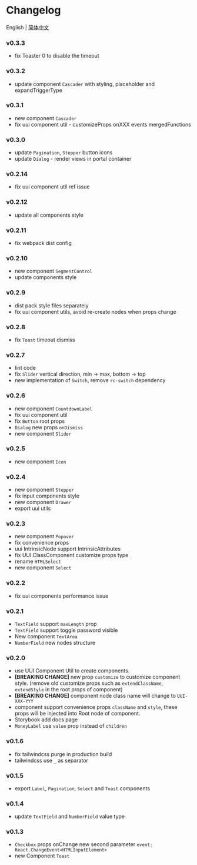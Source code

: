# Changelog

English | [简体中文](https://github.com/HackPlan/UUI/blob/master/CHANGELOG.zh-CN.md)

### v0.3.3

- fix Toaster 0 to disable the timeout

### v0.3.2

- update component `Cascader` with styling, placeholder and expandTriggerType

### v0.3.1

- new component `Cascader`
- fix uui component util - customizeProps onXXX events mergedFunctions

### v0.3.0

- update `Pagination`, `Stepper` button icons
- update `Dialog` - render views in portal container

### v0.2.14

- fix uui component util ref issue

### v0.2.12

- update all components style

### v0.2.11

- fix webpack dist config

### v0.2.10

- new component `SegmentControl`
- update components style

### v0.2.9

- dist pack style files separately
- fix uui component utils, avoid re-create nodes when props change

### v0.2.8

- fix `Toast` timeout dismiss

### v0.2.7

- lint code
- fix `Slider` vertical direction, min -> max, bottom -> top
- new implementation of `Switch`, remove `rc-switch` dependency

### v0.2.6

- new component `CountdownLabel`
- fix uui component util
- fix `Button` root props
- `Dialog` new props `onDismiss`
- new component `Slider`

### v0.2.5

- new component `Icon`

### v0.2.4

- new component `Stepper`
- fix input components style
- new component `Drawer`
- export uui utils

### v0.2.3

- new component `Popover`
- fix convenience props
- uui IntrinsicNode support IntrinsicAttributes
- fix UUI.ClassComponent customize props type
- rename `HTMLSelect`
- new component `Select`

### v0.2.2

- fix uui components performance issue

### v0.2.1

- `TextField` support `maxLength` prop
- `TextField` support toggle password visible
- New component `TextArea`
- `NumberField` new nodes structure

### v0.2.0

- use UUI Component Util to create components.
- **\[BREAKING CHANGE\]** new prop `customize` to customize component style. (remove old customize props such as `extendClassName`, `extendStyle` in the root props of component)
- **\[BREAKING CHANGE\]** component node class name will change to `UUI-XXX-YYY`
- component support convenience props `className` and `style`, these props will be injected into Root node of component.
- Storybook add docs page
- `MoneyLabel` use `value` prop instead of `children`

### v0.1.6

- fix tailwindcss purge in production build
- tailwindcss use `_` as separator

### v0.1.5

- export `Label`, `Pagination`, `Select` and `Toast` components

### v0.1.4

- update `TextField` and `NumberField` value type

### v0.1.3

- `Checkbox` props onChange new second parameter `event: React.ChangeEvent<HTMLInputElement>`
- new Component `Toast`
